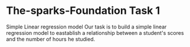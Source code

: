 # The-sparks-Foundation Task 1
Simple Linear regression model
Our task is to build a simple linear regression model to eastablish a relationship between a student's scores and the number of hours he studied. 
